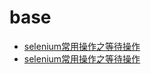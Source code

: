 # base
- [selenium常用操作之等待操作](http://t.zoukankan.com/123blog-p-12475789.html)
- [selenium常用操作之等待操作](https://blog.csdn.net/qq_44728587/article/details/122997412)